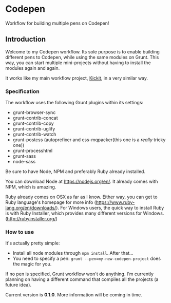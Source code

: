# Codepen
Workflow for building multiple pens on Codepen!

## Introduction
Welcome to my Codepen workflow. Its sole purpose is to enable building different pens to Codepen, while using the same modules on Grunt.
This way, you can start multiple mini-projects without having to install the modules again and again.

It works like my main workflow project, [Kickit](https://github.com/lucas-medina/kickit), in a very similar way.

### Specification
The workflow uses the following Grunt plugins within its settings:

- grunt-browser-sync
- grunt-contrib-concat
- grunt-contrib-copy
- grunt-contrib-uglify
- grunt-contrib-watch
- grunt-postcss (autoprefixer and css-mqpacker(this one is a *really* tricky one))
- grunt-processhtml
- grunt-sass
- node-sass

Be sure to have Node, NPM and preferably Ruby already installed.

You can download Node at https://nodejs.org/en/. It already comes with NPM, which is amazing.

Ruby already comes on OSX as far as I know. Either way, you can get to Ruby language's homepage for more info (https://www.ruby-lang.org/en/downloads/). For Windows users, the quick way to install Ruby is with Ruby Installer, which provides many different versions for Windows. (http://rubyinstaller.org/)

### How to use
It's actually pretty simple:
- Install all node modules through ```npm install```. After that...
- You need to specify a pen: ```grunt --pen=my-new-codepen-project``` does the magic for you.

If no pen is specified, Grunt workflow won't do anything.
I'm currently planning on having a different command that compiles all the projects (a future idea).

Current version is **0.1.0**. More information will be coming in time.
